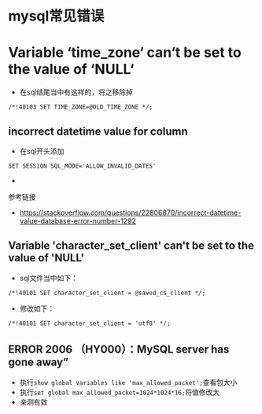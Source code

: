 # mysql常见错误

# Variable ‘time_zone‘ can‘t be set to the value of ‘NULL‘

- 在sql结尾当中有这样的，将之移除掉

```
/*!40103 SET TIME_ZONE=@OLD_TIME_ZONE */;
```

## incorrect datetime value for column

- 在sql开头添加

```
SET SESSION SQL_MODE='ALLOW_INVALID_DATES'
```

- 

参考链接

- https://stackoverflow.com/questions/22806870/incorrect-datetime-value-database-error-number-1292

## Variable 'character_set_client' can't be set to the value of 'NULL'

- sql文件当中如下：

```
/*!40101 SET character_set_client = @saved_cs_client */;
```

- 修改如下：

```
/*!40101 SET character_set_client = 'utf8' */;
```

## ERROR 2006 （HY000）：MySQL server has gone away”

- 执行`show global variables like 'max_allowed_packet';`查看包大小
- 执行`set global max_allowed_packet=1024*1024*16;`将值修改大
- 亲测有效

